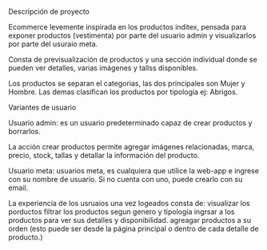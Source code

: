 Descripción de proyecto

Ecommerce levemente inspirada en los productos inditex, pensada para exponer productos (vestimenta) por parte del usuario admin y visualizarlos por parte del usuraio meta.

Consta de previsualización de productos y una sección individual donde se pueden ver detalles, varias imágenes y tallss disponibles.

Los productos se separan el categorias, las dos principales son Mujer y Hombre. Las demas clasifican los productos por tipología ej: Abrigos.

Variantes de usuario

Usuario admin: es un usuario predeterminado capaz de crear productos y borrarlos.

La acción crear productos permite agregar imágenes relacionadas, marca, precio, stock, tallas y detallar la información del producto.

Usuario meta: usuarios meta, es cualquiera que utilice la web-app e ingrese con su nombre de usuario. Si no cuenta con uno, puede crearlo con su email.

La experiencia de los usruaios una vez logeados consta de:
visualizar los porductos
filtrar los productos segun genero y tipología
ingrsar a los productos para ver sus detalles y disponibilidad.
agreagar productos a su orden (esto puede ser desde la página principal o dentro de cada detalle de producto.)
